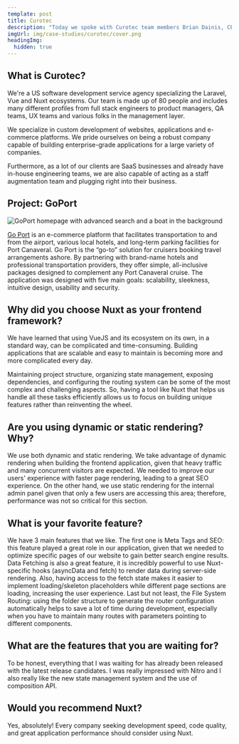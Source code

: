 ```yaml
---
template: post
title: Curotec
description: "Today we spoke with Curotec team members Brian Dainis, CEO, and Roberto Rielo, Team Lead Engineer, about their project: GoPort."
imgUrl: img/case-studies/curotec/cover.png
headingImg:
  hidden: true
---
```

## What is Curotec?

We're a US software development service agency specializing the Laravel, Vue and Nuxt ecosystems. Our team is made up of 80 people and includes many different profiles from full stack engineers to product managers, QA teams, UX teams and various folks in the management layer.

We specialize in custom development of websites, applications and e-commerce platforms. We pride ourselves on being a robust company capable of building enterprise-grade applications for a large variety of companies.

Furthermore, as a lot of our clients are SaaS businesses and already have in-house engineering teams, we are also capable of acting as a staff augmentation team and plugging right into their business.

## Project: GoPort

![GoPort homepage with advanced search and a boat in the background](/img/case-studies/curotec/main.png)

[Go Port](https://www.goport.com/) is an e-commerce platform that facilitates transportation to and from the airport, various local hotels, and long-term parking facilities for Port Canaveral. Go Port is the “go-to” solution for cruisers booking travel arrangements ashore. By partnering with brand-name hotels and professional transportation providers, they offer simple, all-inclusive packages designed to complement any Port Canaveral cruise. The application was designed with five main goals: scalability, sleekness, intuitive design, usability and security.

## Why did you choose Nuxt as your frontend framework?

We have learned that using VueJS and its ecosystem on its own, in a standard way, can be complicated and time-consuming. Building applications that are scalable and easy to maintain is becoming more and more complicated every day.

Maintaining project structure, organizing state management, exposing dependencies, and configuring the routing system can be some of the most complex and challenging aspects. So, having a tool like Nuxt that helps us handle all these tasks efficiently allows us to focus on building unique features rather than reinventing the wheel.

## Are you using dynamic or static rendering? Why?

We use both dynamic and static rendering. We take advantage of dynamic rendering when building the frontend application, given that heavy traffic and many concurrent visitors are expected. We needed to improve our users' experience with faster page rendering, leading to a great SEO experience. On the other hand, we use static rendering for the internal admin panel given that only a few users are accessing this area; therefore, performance was not so critical for this section.

## What is your favorite feature?

We have 3 main features that we like.
The first one is Meta Tags and SEO: this feature played a great role in our application, given that we needed to optimize specific pages of our website to gain better search engine results.
Data Fetching is also a great feature, it is incredibly powerful to use Nuxt-specific hooks (asyncData and fetch) to render data during server-side rendering. Also, having access to the fetch state makes it easier to implement loading/skeleton placeholders while different page sections are loading, increasing the user experience.
Last but not least, the File System Routing: using the folder structure to generate the router configuration automatically helps to save a lot of time during development, especially when you have to maintain many routes with parameters pointing to different components.

## What are the features that you are waiting for?

To be honest, everything that I was waiting for has already been released with the latest release candidates. I was really impressed with Nitro and I also really like the new state management system and the use of composition API.

## Would you recommend Nuxt?

Yes, absolutely! Every company seeking development speed, code quality, and great application performance should consider using Nuxt.
